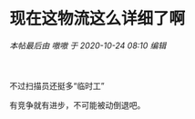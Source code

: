 # 现在这物流这么详细了啊


<i class="pstatus"> 本帖最后由 嗷嗷 于 2020-10-24 08:10 编辑 </i><br />
<br />
<img id="aimg_r759d" onclick="zoom(this, this.src, 0, 0, 0)" class="zoom" src="https://kyun.ltyuanfang.cn/tc/2020/10/24/84aa6aea61808.jpg" onmouseover="img_onmouseoverfunc(this)" onload="thumbImg(this)" border="0" alt="" /><br />
<br />
<br />
不过扫描员还挺多“临时工”

有竞争就有进步，不可能被动倒退吧。
